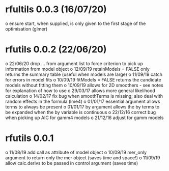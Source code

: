 # rfultils 0.0.3 (16/07/20)

o ensure start, when supplied, is only given to the first stage of the optimisation (glmer)

# rfutils 0.0.2 (22/06/20)

o 22/06/20 drop ... from argument list to force criterion to pick up information from model object
o 12/09/19 retainModels = FALSE only returns the summary table (useful when models are large)
o 11/09/19 catch for errors in model fits
o 10/09/19 fitModels = FALSE returns the candidate models without fitting them
o 10/09/19 allows for 2D smoothers - see notes for explanation of how to use
o 29/03/17 allows more general likelihood calculation
o 14/02/17 fix bug when smoothTerms is missing; also deal with random effects in the formula (lme4)
o 01/01/17 essential argument allows terms to always be present
o 01/01/17 by argument allows the by terms to be expanded when the by variable is continuous
o 22/12/16 correct bug when picking up AIC for gamm4 models
o 21/12/16 adjust for gamm models

# rfutils 0.0.1

o 11/08/19 add call as attribute of model object
o 10/09/19 mer_only argument to return only the mer object (saves time and space!)
o 11/09/19 allow calc.derivs to be passed in control argument (saves time)
